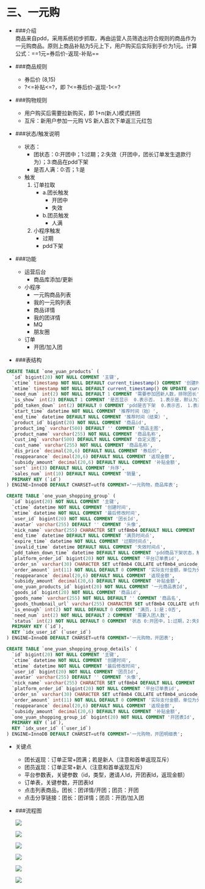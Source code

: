 # 三、一元购

* ###介绍		
 商品来自pdd，采用系统初步抓取，再由运营人员筛选出符合规则的商品作为一元购商品。原则上商品补贴为5元上下，用户购买后实际到手价为1元。计算公式：==1元=券后价-返现-补贴==
 
* ###商品规则
  * 券后价 (8,15)
  * ?<=补贴<=?，即 ?<=券后价-返现-1<=?
* ###购物规则
  * 用户购买后需要拉新购买，即 1+n(新人)模式拼团
  * 互斥：新用户参加一元购 VS 新人首次下单返三元红包
* ###状态/触发说明
   * 状态：
      * 团状态：0:开团中；1:过期；2:失效（开团中，团长订单发生退款行为）；3:商品在pdd下架
      * 是否人满：0:否；1:是
   * 触发
	   1. 订单拉取
		   * a.团长触发
		        * 开团中
		        * 失效
		    * b.团员触发
		        * 人满
		2. 小程序触发
		   * 过期
		   * pdd下架
* ###功能
   * 运营后台
     * 商品库添加/更新
   * 小程序
     * 一元购商品列表
     * 我的一元购列表
     * 商品详情
     * 我的团详情
     * MQ
     * 朋友圈
   * 订单
     * 开团/加入团 

* ###表结构
     
```sql
CREATE TABLE `one_yuan_products` (
  `id` bigint(20) NOT NULL COMMENT '主键',
  `ctime` timestamp NOT NULL DEFAULT current_timestamp() COMMENT '创建时间',
  `mtime` timestamp NOT NULL DEFAULT current_timestamp() ON UPDATE current_timestamp() COMMENT '最后修改时间',
  `need_num` int(2) NOT NULL DEFAULT 1 COMMENT '需要参加团新人数，排除团长',
  `is_show` int(2) DEFAULT 1 COMMENT '是否显示  0.表示否， 1.表示是，默认为1',
  `pdd_taken_down` int(2) DEFAULT 0 COMMENT 'pdd是否下架  0.表示否， 1.表示是，默认为0',
  `start_time` datetime NOT NULL COMMENT '推荐时间（始）',
  `end_time` datetime DEFAULT NULL COMMENT '推荐时间（结束）',
  `product_id` bigint(20) NOT NULL COMMENT '商品id',
  `product_img` varchar(500) DEFAULT '' COMMENT '商品主图',
  `product_name` varchar(255) NOT NULL COMMENT '商品名称',
  `cust_img` varchar(500) DEFAULT NULL COMMENT '自定义图',
  `cust_name` varchar(255) NOT NULL COMMENT '商品名称',
  `dis_price` decimal(20,6) DEFAULT NULL COMMENT '券后价',
  `reappearance` decimal(20,6) DEFAULT NULL COMMENT '返现金额',
  `subsidy_amount` decimal(20,6) DEFAULT NULL COMMENT '补贴金额',
  `sort` int(3) DEFAULT NULL COMMENT '升序',
  `sales_num` int(10) DEFAULT NULL COMMENT '销量',
  PRIMARY KEY (`id`)
) ENGINE=InnoDB DEFAULT CHARSET=utf8 COMMENT='一元购物，商品库表';

CREATE TABLE `one_yuan_shopping_group` (
  `id` bigint(20) NOT NULL COMMENT '主键',
  `ctime` datetime NOT NULL COMMENT '创建时间',
  `mtime` datetime NOT NULL COMMENT '最后修改时间',
  `user_id` bigint(20) NOT NULL COMMENT '团长Id',
  `avatar` varchar(255) DEFAULT '' COMMENT '头像',
  `nick_name` varchar(255) CHARACTER SET utf8mb4 DEFAULT NULL COMMENT '昵称',
  `end_time` datetime DEFAULT NULL COMMENT '满员时间点',
  `expire_time` datetime NOT NULL COMMENT '过期时间点',
  `invalid_time` datetime DEFAULT NULL COMMENT '失效时间点',
  `pdd_taken_down_time` datetime DEFAULT NULL COMMENT 'pdd商品下架状态，触发时间点',
  `platform_order_id` bigint(20) NOT NULL COMMENT '平台订单表id',
  `order_sn` varchar(30) CHARACTER SET utf8mb4 COLLATE utf8mb4_unicode_ci NOT NULL DEFAULT '' COMMENT '推广订单编号',
  `order_amount` int(11) NOT NULL DEFAULT 0 COMMENT '实际支付金额，单位为分',
  `reappearance` decimal(20,6) DEFAULT NULL COMMENT '返现金额',
  `subsidy_amount` decimal(20,6) DEFAULT NULL COMMENT '补贴金额',
  `one_yuan_products_id` bigint(20) NOT NULL COMMENT '一元商品表Id',
  `goods_id` bigint(20) NOT NULL COMMENT '商品id',
  `goods_name` varchar(255) NOT NULL DEFAULT '' COMMENT '商品名',
  `goods_thumbnail_url` varchar(255) CHARACTER SET utf8mb4 COLLATE utf8mb4_unicode_ci NOT NULL DEFAULT '' COMMENT '商品缩略图',
  `is_enough` int(2) NOT NULL DEFAULT 0 COMMENT '满员，1:是；0否',
  `need_num` int(2) NOT NULL DEFAULT 2 COMMENT '需要入团人数',
  `status` int(2) NOT NULL DEFAULT 0 COMMENT '状态 0:开团中，1:过期，2:失效（开团中，团长订单发生退款行为），3:商品在pdd下架',
  PRIMARY KEY (`id`),
  KEY `idx_user_id` (`user_id`)
) ENGINE=InnoDB DEFAULT CHARSET=utf8 COMMENT='一元购物，开团表';

CREATE TABLE `one_yuan_shopping_group_details` (
  `id` bigint(20) NOT NULL COMMENT '主键',
  `ctime` datetime NOT NULL COMMENT '创建时间',
  `mtime` datetime NOT NULL COMMENT '最后修改时间',
  `user_id` bigint(20) NOT NULL COMMENT '团员Id',
  `avatar` varchar(255) DEFAULT '' COMMENT '头像',
  `nick_name` varchar(255) CHARACTER SET utf8mb4 DEFAULT NULL COMMENT '昵称',
  `platform_order_id` bigint(20) NOT NULL COMMENT '平台订单表id',
  `order_sn` varchar(30) CHARACTER SET utf8mb4 COLLATE utf8mb4_unicode_ci NOT NULL DEFAULT '' COMMENT '推广订单编号',
  `order_amount` int(11) NOT NULL DEFAULT 0 COMMENT '实际支付金额，单位为分',
  `reappearance` decimal(20,6) DEFAULT NULL COMMENT '返现金额',
  `subsidy_amount` decimal(20,6) DEFAULT NULL COMMENT '补贴金额',
  `one_yuan_shopping_group_id` bigint(20) NOT NULL COMMENT '开团表Id',
  PRIMARY KEY (`id`),
  KEY `idx_user_id` (`user_id`)
) ENGINE=InnoDB DEFAULT CHARSET=utf8 COMMENT='一元购物，开团明细表';
```
* 关键点
  * 团长返现：订单正常+团满；若是新人（注意和首单返现互斥）
  * 团员返现：订单正常+新人（注意和首单返现互斥）
  * 平台参数表，关键参数（id，类型，邀请人Id，开团表Id，返现金额）
  * 订单表，关键参数，开团表Id
  * 点击列表商品，团长：团详情/开团；团员：开团
  * 点击分享链接：团长：团详情；团员：开团/加入团
  
* ###流程图	
  
  ![](http://47.95.12.0:3389/ftp/整体流程.png)

  ![](http://47.95.12.0:3389/ftp/进入商品列表.png)

  ![](http://47.95.12.0:3389/ftp/1.png)
  
  ![](http://47.95.12.0:3389/ftp/2.png)
  
  ![](http://47.95.12.0:3389/ftp/进入商品详情.png)
  
  ![](http://47.95.12.0:3389/ftp/订单.png)

